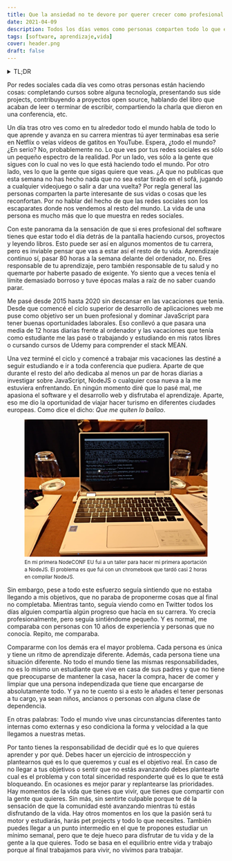 ```yaml
---
title: Que la ansiedad no te devore por querer crecer como profesional del software 
date: 2021-04-09
description: Todos los días vemos como personas comparten todo lo que están aprendiendo, proyectos que están construyendo,charlas que están dando y en definitiva compartiendo conocimiento. Esto da la sensación de que en esta industria tienes que estar en un continuo non stop de aprendizaje y hacer cosas. Sin embargo, esto no es así. 
tags: [software, aprendizaje,vida]
cover: header.png 
draft: false
---
```


<details>
    <summary role="button">
        TL;DR
    </summary>

> No te compares contra internet. El objetivo final de tu vida debe ser hacer
> lo que te haga sentir feliz. Si quieres ser mejor en algo disfruta del
> camino, disfruta del proceso, y no tengas prisa por llegar al objetivo
> final. De nada te sirve ser el experto o la experta en un campo si por el
> camino te dejas la salud, tu familia o tu vida personal.
>
> Si hay una época
> en la que te apetece darlo todo y exprimir cada día aprendiendo e
> investigando, adelante. Sin embargo, si tienes otra que lo que quieres es
> terminar de trabajar y salir a la playa o pasarte la tarde con la gente
> que quieres, no te sientas culpable. La vida está para disfrutarla.


</details>


Por redes sociales cada día ves como otras personas están haciendo cosas:
completando cursos sobre alguna tecnología, presentando sus side projects,
contribuyendo a proyectos open source, hablando del libro que acaban de leer o
terminar de escribir, compartiendo la charla que dieron en una conferencia, etc.

Un día tras otro ves como en tu alrededor todo el mundo habla de todo lo que
aprende y avanza en su carrera mientras tú ayer terminabas esa serie en Netflix
o veías vídeos de gatitos en YouTube. Espera, ¿todo el mundo? ¿En serio? No,
probablemente no. Lo que ves por tus redes sociales es sólo un pequeño espectro
de la realidad. Por un lado, ves sólo a la gente que sigues con lo cual no ves
lo que está haciendo todo el mundo. Por otro lado, ves lo que la gente que sigas
quiere que veas. ¿A que no publicas que esta semana no has hecho nada que no sea
estar tirado en el sofá, jugando a cualquier videojuego o salir a dar una
vuelta? Por regla general las personas comparten la parte interesante de sus
vidas o cosas que les reconfortan. Por no hablar del hecho de que las redes
sociales son los escaparates donde nos vendemos al resto del mundo. La vida de
una persona es mucho más que lo que muestra en redes sociales.

Con este panorama da la sensación de que si eres profesional del software tienes
que estar todo el día detrás de la pantalla haciendo cursos, proyectos y leyendo
libros. Esto puede ser así en algunos momentos de tu carrera, pero es inviable
pensar que vas a estar así el resto de tu vida. Aprendizaje continuo sí, pasar
80 horas a la semana delante del ordenador, no. Eres responsable de tu
aprendizaje, pero también responsable de tu salud y no quemarte por haberte
pasado de exigente. Yo siento que a veces tenía el límite demasiado borroso y
tuve épocas malas a raíz de no saber cuando parar.

Me pasé desde 2015 hasta 2020 sin descansar en las vacaciones que tenía. Desde
que comencé el ciclo superior de desarrollo de aplicaciones web me puse como
objetivo ser un buen profesional y dominar JavaScript para tener buenas
oportunidades laborales. Eso conllevó a que pasara una media de 12 horas diarias
frente al ordenador y las vacaciones que tenía como estudiante me las pasé o
trabajando y estudiando en mis ratos libres o cursando cursos de Udemy para
comprender el stack MEAN.

Una vez terminé el ciclo y comencé a trabajar mis vacaciones las destiné a
seguir estudiando e ir a toda conferencia que pudiera. Aparte de que durante el
resto del año dedicaba al menos un par de horas diarias a investigar sobre
JavaScript, NodeJS o cualquier cosa nueva a la me estuviera enfrentando. En
ningún momento diré que lo pasé mal, me apasiona el software y el desarrollo web
y disfrutaba el aprendizaje. Aparte, eso me dio la oportunidad de viajar hacer
turismo en diferentes ciudades europeas. Como dice el dicho: *Que me quiten lo
bailao*.

<figure role="group" id="chromebook-nodeconf">
    <img 
        src="chromebook-nodeconfeu2018.jpg" 
        alt="Mi chromebook tratando de compilar NodeJS durante la NodeCONF EU 2018"
    />
    <figcaption>
        <small>
            En mi primera NodeCONF EU fui a un taller para hacer mi primera aportación
        a NodeJS. El problema es que fui con un chromebook que tardó casi 2 horas en
        compilar NodeJS.
        </small>
    </figcaption>
</figure>

Sin embargo, pese a todo este esfuerzo seguía sintiendo que no estaba llegando a
mis objetivos, que no paraba de proponerme cosas que al final no completaba. 
Mientras tanto, seguía viendo como en Twitter todos los días alguien compartía
algún progreso que hacía en su carrera. Yo crecía profesionalmente, pero seguía
sintiéndome pequeño. Y es normal, me comparaba con personas con 10 años de
experiencia y personas que no conocía. Repito, me comparaba.

Compararme con los demás era el mayor problema. Cada persona es única y tiene un
ritmo de aprendizaje diferente. Además, cada persona tiene una situación
diferente. No todo el mundo tiene las mismas responsabilidades, no es lo mismo
un estudiante que vive en casa de sus padres y que no tiene que preocuparse de
mantener la casa, hacer la compra, hacer de comer y limpiar que una persona
independizada que tiene que encargarse de absolutamente todo. Y ya no te cuento
si a esto le añades el tener personas a tu cargo, ya sean niños, ancianos o
personas con alguna clase de dependencia.

En otras palabras: Todo el mundo vive unas circunstancias diferentes tanto
internas como externas y eso condiciona la forma y velocidad a la que llegamos a
nuestras metas.

Por tanto tienes la responsabilidad de decidir qué es lo que quieres aprender y
por qué. Debes hacer un ejercicio de introspección y plantearnos qué es lo que
queremos y cual es el objetivo real. En caso de no llegar a tus objetivos o
sentir que no estás avanzando debes plantearte cual es el problema y con total
sinceridad responderte qué es lo que te está bloqueando. En ocasiones es mejor
parar y replantearse las prioridades. Hay momentos de la vida que tienes que
vivir, que tienes que compartir con la gente que quieres. Sin más, sin sentirte
culpable porque te dé la sensación de que la comunidad esté avanzando mientras
tú estás disfrutando de la vida. Hay otros momentos en los que la pasión será tu
motor y estudiarás, harás pet projects y todo lo que necesites. También puedes
llegar a un punto intermedio en el que te propones estudiar un mínimo semanal,
pero que te deje hueco para disfrutar de tu vida y de la gente a la que quieres.
Todo se basa en el equilibrio entre vida y trabajo porque al final trabajamos
para vivir, no vivimos para trabajar.
